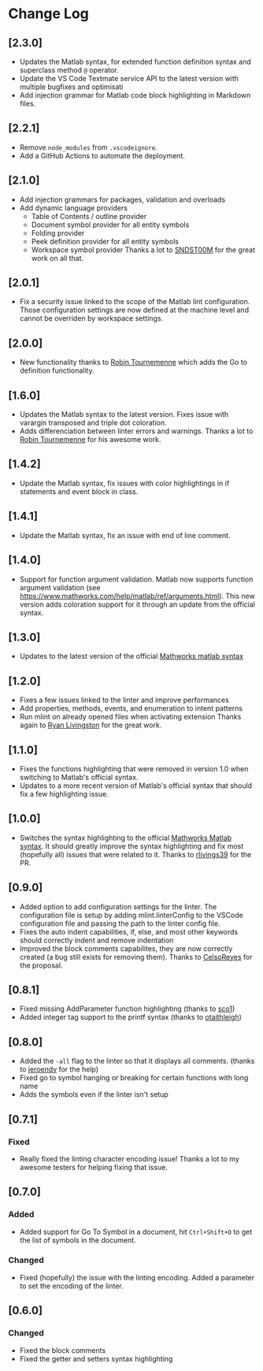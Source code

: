# Change Log

## [2.3.0]

- Updates the Matlab syntax, for extended function definition syntax and superclass method `@` operator.
- Update the VS Code Textmate service API to the latest version with multiple bugfixes and optimisati
- Add injection grammar for Matlab code block highlighting in Markdown files.

## [2.2.1]

- Remove `node_modules` from `.vscodeignore`.
- Add a GitHub Actions to automate the deployment.

## [2.1.0]

- Add injection grammars for packages, validation and overloads
- Add dynamic language providers
    - Table of Contents / outline provider
    - Document symbol provider for all entity symbols
    - Folding provider
    - Peek definition provider for all entity symbols
    - Workspace symbol provider
Thanks a lot to [SNDST00M](https://github.com/SNDST00M) for the great work on all that.

## [2.0.1]

- Fix a security issue linked to the scope of the Matlab lint configuration. Those configuration settings are now defined at
the machine level and cannot be overriden by workspace settings.

## [2.0.0]

- New functionality thanks to [Robin Tournemenne](https://github.com/RobinTournemenne) which adds the Go to definition functionality.

## [1.6.0]

- Updates the Matlab syntax to the latest version. Fixes issue with varargin transposed and triple dot coloration.
- Adds differenciation between linter errors and warnings. Thanks a lot to [Robin Tournemenne](https://github.com/RobinTournemenne) for his awesome work.

## [1.4.2]

- Update the Matlab syntax, fix issues with color highlightings in
  if statements and event block in class.

## [1.4.1]

- Update the Matlab syntax, fix an issue with end of line comment.

## [1.4.0]

- Support for function argument validation. Matlab now supports function argument validation (see https://www.mathworks.com/help/matlab/ref/arguments.html). This new version adds coloration support for it through an update from the official syntax.

## [1.3.0]

- Updates to the latest version of the official [Mathworks matlab syntax](https://github.com/mathworks/MATLAB-Language-grammar)

## [1.2.0]

- Fixes a few issues linked to the linter and improve performances
- Add properties, methods, events, and enumeration to intent patterns
- Run mlint on already opened files when activating extension
Thanks again to [Ryan Livingston](https://github.com/rlivings39) for the great work.

## [1.1.0]

- Fixes the functions highlighting that were removed in version 1.0 when switching to Matlab's official syntax.
- Updates to a more recent version of Matlab's official syntax that should fix a few highlighting issue.

## [1.0.0]

- Switches the syntax highlighting to the official [Mathworks Matlab syntax](https://github.com/mathworks/MATLAB-Language-grammar). It should greatly improve the syntax highlighting and fix most (hopefully all) issues that were related to it. Thanks to [rlivings39](https://github.com/rlivings39) for the PR.

## [0.9.0]

- Added option to add configuration settings for the linter. The configuration file is setup by adding mlint.linterConfig to the VSCode configuration file and passing the path to the linter config file.
- Fixes the auto indent capabilities, if, else, and most other keywords should correctly indent and remove indentation
- Improved the block comments capabilites, they are now correctly created (a bug still exists for removing them). Thanks to [CelsoReyes](https://github.com/CelsoReyes) for the proposal.

## [0.8.1]

- Fixed missing AddParameter function highlighting (thanks to [sco1](https://github.com/sco1))
- Added integer tag support to the printf syntax (thanks to [otaithleigh](https://github.com/otaithleigh))

## [0.8.0]

- Added the `-all` flag to the linter so that it displays all comments. (thanks to [jeroendv](https://github.com/jeroendv) for the help)
- Fixed go to symbol hanging or breaking for certain functions with long name
- Adds the symbols even if the linter isn't setup

## [0.7.1]

### Fixed

- Really fixed the linting character encoding issue! Thanks a lot to my awesome testers for helping fixing that issue.

## [0.7.0]

### Added

- Added support for Go To Symbol in a document, hit `Ctrl+Shift+O` to get the list of symbols in the document.

### Changed

- Fixed (hopefully) the issue with the linting encoding. Added a parameter to set the encoding of the linter.

## [0.6.0]

### Changed

- Fixed the block comments
- Fixed the getter and setters syntax highlighting
